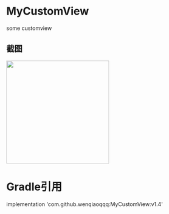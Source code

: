 # MyCustomView
some customview 

## 截图
<div> <img src='https://raw.githubusercontent.com/wenqiaoqqq/MyCustomView/blob/master/raw/view.gif' width='270px'/> </div>


# Gradle引用

implementation 'com.github.wenqiaoqqq:MyCustomView:v1.4'
